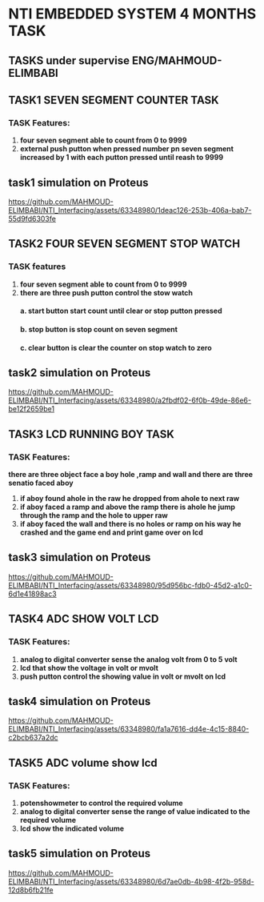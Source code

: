 
# NTI EMBEDDED SYSTEM 4 MONTHS TASK
## TASKS under supervise ENG/MAHMOUD-ELIMBABI
## TASK1 SEVEN SEGMENT COUNTER TASK
###  TASK  Features:
1.	**four seven segment able to count from 0 to 9999**
2.	**external push putton when pressed number pn seven segment increased by 1 with each putton pressed until reash to 9999**
## task1 simulation on Proteus


https://github.com/MAHMOUD-ELIMBABI/NTI_Interfacing/assets/63348980/1deac126-253b-406a-bab7-55d9fd6303fe


## TASK2 FOUR SEVEN SEGMENT STOP WATCH 
### TASK features
1.	**four seven segment able to count from 0 to 9999**
2.  **there are three push putton control the stow watch**
     #### a. **start button start count until clear or stop putton pressed**
     #### b. **stop button is stop count on seven segment** 
     #### c. **clear button is clear the counter on stop watch to zero**   
## task2 simulation on Proteus


https://github.com/MAHMOUD-ELIMBABI/NTI_Interfacing/assets/63348980/a2fbdf02-6f0b-49de-86e6-be12f2659be1


## TASK3 LCD RUNNING BOY TASK 
###  TASK  Features:
**there are three object face a boy hole ,ramp and wall and there are three senatio faced aboy**

 1. **if aboy found ahole in the raw he dropped from ahole to next raw**
 2. **if aboy faced a ramp and above the ramp there is ahole he jump through the ramp and the hole to upper raw** 
 3. **if aboy faced the wall and there is no holes or ramp on his way he crashed and the game end and print game over on lcd** 
## task3 simulation on Proteus

https://github.com/MAHMOUD-ELIMBABI/NTI_Interfacing/assets/63348980/95d956bc-fdb0-45d2-a1c0-6d1e41898ac3

## TASK4 ADC SHOW VOLT LCD
###  TASK  Features:
1.	**analog to digital converter sense the analog volt from 0 to 5 volt**
2.	**lcd that show the voltage in volt or mvolt**
3.	**push putton control the showing value in volt or mvolt on lcd**
## task4 simulation on Proteus

https://github.com/MAHMOUD-ELIMBABI/NTI_Interfacing/assets/63348980/fa1a7616-dd4e-4c15-8840-c2bcb637a2dc

## TASK5 ADC volume show lcd
###  TASK  Features:
1.	**potenshowmeter to control the required volume** 
2.  **analog to digital converter sense the range of value indicated to the required volume**
3.	**lcd show the indicated volume**
## task5 simulation on Proteus

https://github.com/MAHMOUD-ELIMBABI/NTI_Interfacing/assets/63348980/6d7ae0db-4b98-4f2b-958d-12d8b6fb21fe




